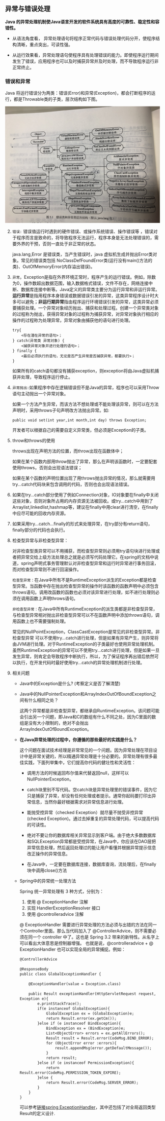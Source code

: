 ## 异常与错误处理

**Java 的异常处理机制使Java语言开发的软件系统具有高度的可靠性、稳定性和容错性。**

- 从语法角度看， 异常处理语句将程序正常代码与错误处理代码分开，使程序结构清晰，重点突出，可读性强。

- 从运行效果看，异常处理语句使程序具有处理错误的能力。即使程序运行期间发生了错误，应用程序也可以及时捕获异常并及时处理，而不导致程序运行非正常终止。

### 错误和异常

Java 将运行错误分为两类：错误(Error)和异常(Exception)，都会打断程序的运行，都是Throwable类的子类，层次结构如下图。

![层次结构](https://github.com/admirzfc/CodeInterviews/blob/master/notebook/Java/IMG_1596.JPG)

2. `错误:` 错误值运行时遇到的硬件错误、或操作系统错误、操作错误等 ，错误对于程序而言是致命的，将导致程序无法运行，程序本身是无法处理错误的，需要外界的干预，否则一直处于非正常的状态。
   
   java.lang,Error 是错误类，当产生错误时，java 虚拟机生成并抛出Error类对象。常见的错误类包括 NoClassDefFoundError类(运行没有main()方法的类)、OutOfMemoryError(内存溢出错误)。

3. `异常`，Exception是指在外界环境正常时，程序产生的运行错误。例如，除数为0，操作数超出数据范围，输入数据格式错误，文件不存在，网络连接中断、数据库连接中断等。Java定义的异常类主要分为运行异常和非运行异常。**运行异常**是指用程序本身错误或数据错误引发的异常，这类异常程序设计时大多可以避免；**非运行期异常**指由程序运行环境错误引发的异常，这类异常必须要捕获处理。一个异常对象经历抛出、捕获和处理过程。创建一个异常类对象的过程称为抛出，获得异常对象的过程称为捕获异常，对异常对象执行相应的操作的过程称为处理异常，异常对象由捕获他的语句进行处理。
   
   ```
   try{
       <存在潜在异常的语句>；
   } catch(异常类 异常对象) {
       <捕获异常对象并进行处理的语句>；
   } finally {
       <最后必须执行的语句，无论是否产生异常是否捕获异常，都要执行>；
   }
   ```
   
   如果所有的catch语句都没有捕获exception，则exception将由Java虚拟机捕获并处理，导致程序运行停止。

4. `异常抛出:`如果程序中存在逻辑错误但不是Java的异常，程序也可以采用Throw语句主动抛出一个异常对象。
   
   如果一个方法产生异常，而该方法不想处理或不能处理该异常，则可以在方法声明时，采用throws子句声明改方法抛出异常。如:
   
   ```
   public void set(int year,int month,int day) throws Exception;
   ```
   
   开发者可以根据自己的需要自定义异常类，但必须是Exception的子类。

5. throw和throws的使用
   
   throws出现在声明方法的位置，而throw出现在函数体中；
   
   如果在某个函数内部用throw抛出了异常，那么在声明该函数时，一定要配套使用throws，否则会出现语法错误；
   
   如果在某个函数的声明位置出现了用throws抛出异常的情况，那么就需要用try...catch代码块来包含调用的代码，否则也会出现语法错误。

6. 如果在try...catch部分使用了例如Connection对象，IO对象要在finally中关闭这些对象，否则对象所占用的内存资源无法被回收。或try...catch中用到了Arraylist,linkedlist,hashmap等，建议在finally中用clear进行清空，在finally中应尽可能的回收内存资源。

7. 如果采用try...catch...finally的形式来处理异常，在try部分有return语句，finally部分的代码也会执行。

8. 检查型异常与非检查型异常：
   
   对非检查型类异常可以不用捕获，而检查型异常则必须用try语句块进行处理或者把异常交给上级方法处理总之就是必须写代码处理它。在spring的文档中说道，spring声明式事务管理默认对非检查型异常和运行时异常进行事务回滚，而对检查型异常则不进行回滚操作。
   
   `检查型异常：`在Java中所有不是RuntimeException派生的Exception都是检查型异常。当函数中存在抛出检查型异常的操作时该函数的函数声明中必须包含throws语句。调用改函数的函数也必须对该异常进行处理，如不进行处理则必须在调用函数上声明throws语句。
   
   `非检查型异常：`在Java中所有RuntimeException的派生类都是非检查型异常，与检查型异常相对抛出非检查型异常可以不在函数声明中添加throws语句，调用函数上也不需要强制处理。
   
   常见的NullPointException，ClassCastException是常见的非检查型异常。非检查型异常 可以不使用try...catch进行处理，但是如果有异常产生，则异常将由JVM进行处理。对于RuntimeException的子类最好也使用异常处理机制。虽然RuntimeException的异常可以不使用try...catch进行处理，但是如果一旦发生异常，则肯定会导致程序中断执行，所以，为了保证程序再出错后依然可以执行，在开发代码时最好使用try...catch的异常处理机制进行处理。

9. 相关问题
   
   - Java中的Exception是什么? (考察定义是否了解清楚)
   
   - Java中的NullPointerException和ArrayIndexOutOfBoundException之间有什么相同之处？
     
     这两个异常都是非检查型异常，都继承自RuntimeException。该问题可能会引出另一个问题，即Java和C的数组有什么不同之处，因为C里面的数组是没有大小限制的，绝对不会抛出ArrayIndexOutOfBoundException。
   
   - **在Java异常处理的过程中，你遵循的那些最好的实践是什么？**
     
     这个问题在面试技术经理是非常常见的一个问题。因为异常处理在项目设计中是非常关键的，所以精通异常处理是十分必要的。异常处理有很多最佳实践，下面列举集中，它们提高你代码的健壮性和灵活性：
     
     - 调用方法的时候返回布尔值来代替返回null，这样可以 NullPointerException。
     
     - catch块里别不写代码。空catch块是异常处理里的错误事件，因为它只是捕获了异常，却没有任何处理或者提示。通常你起码要打印出异常信息，当然你最好根据需求对异常信息进行处理。
     
     - 能抛受控异常（checked Exception）就尽量不抛受非控异常(checked Exception)。通过去掉重复的异常处理代码，可以提高代码的可读性。
     
     - 绝对不要让你的数据库相关异常显示到客户端。由于绝大多数数据库和SQLException异常都是受控异常，在Java中，你应该在DAO层把异常信息处理，然后返回处理过的能让用户看懂并根据异常提示信息改正操作的异常信息。
     
     - 在Java中，一定要在数据库连接，数据库查询，流处理后，在finally块中调用close()方法
   
   - Spring中的异常统一处理方法
     
     Spring 统一异常处理有 3 种方式，分别为：
     
     1.  使用 @ ExceptionHandler 注解
     2.  实现 HandlerExceptionResolver 接口
     3.  使用 @controlleradvice 注解
     
     @ ExceptionHandler 需要进行异常处理的方法必须与出错的方法在同一个Controller里面。那么当代码加入了 @ControllerAdvice，则不需要必须在同一个 controller 中了。这也是 Spring 3.2 带来的新特性。从名字上可以看出大体意思是控制器增强。 也就是说，@controlleradvice + @ ExceptionHandler 也可以实现全局的异常捕捉。例如：
     
     ```
     @ControllerAdvice

     @ResponseBody
     public class GlobalExceptionHandler {
     
         @ExceptionHandler(value = Exception.class)

         public Result exceptionHandler(HttpServletRequest request, Exception e){
             e.printStackTrace();
             if(e instanceof GlobalException){
                 GlobalException ex = (GlobalException)e;
                 return Result.error(ex.getCm());
             }else if (e instanceof BindException){
                 BindException ex = (BindException)e;
                 List<ObjectError> errors = ex.getAllErrors();
                 Result result = Result.error(CodeMsg.BIND_ERROR);
                 for (ObjectError error :errors){
                     result.appendMsg(error.getDefaultMessage());
                 }
                 return result;
             }else if (e instanceof PermissionException){
                 return Result.error(CodeMsg.PERMISSION_TOKEN_EXPIRE);
             }else {
                 return Result.error(CodeMsg.SERVER_ERROR);
             }
         }
     }
     ```
     
     可以参考[链接](https://www.cnblogs.com/xiangkejin/p/8505131.html)[spring ExceptionHandler](https://www.jianshu.com/p/12e1a752974d)，其中还包括了对全局返回类型Result的定义设计.

          


